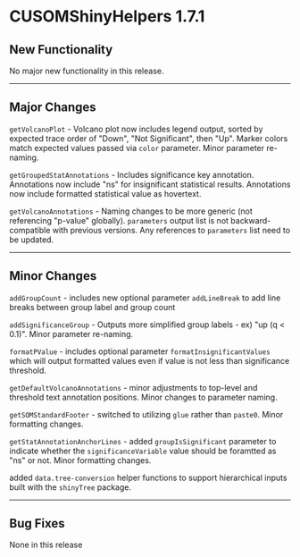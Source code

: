 # CUSOMShinyHelpers 1.7.1

## New Functionality 
No major new functionality in this release.

***
## Major Changes 
`getVolcanoPlot` - Volcano plot now includes legend output, sorted by expected trace order of "Down", "Not Significant", then "Up". Marker colors match expected values passed via `color` parameter. Minor parameter re-naming. 

`getGroupedStatAnnotations` - Includes significance key annotation. Annotations now include "ns" for insignificant statistical results. Annotations now include formatted statistical value as hovertext. 

`getVolcanoAnnotations` - Naming changes to be more generic (not referencing "p-value" globally). `parameters` output list is not backward-compatible with previous versions. Any references to `parameters` list need to be updated. 

***
## Minor Changes
`addGroupCount` - includes new optional parameter `addLineBreak` to add line breaks between group label and group count 

`addSignificanceGroup` - Outputs more simplified group labels - ex) "up (q < 0.1)". Minor parameter re-naming. 

`formatPValue` - includes optional parameter `formatInsignificantValues` which will output formatted values even if value is not less than significance threshold. 

`getDefaultVolcanoAnnotations` - minor adjustments to top-level and threshold text annotation positions. Minor changes to parameter naming. 

`getSOMStandardFooter` - switched to utilizing `glue` rather than `paste0`. Minor formatting changes.  

`getStatAnnotationAnchorLines` - added `groupIsSignificant` parameter to indicate whether the `significanceVariable` value should be foramtted as "ns" or not. Minor formatting changes.  

added `data.tree-conversion` helper functions to support hierarchical inputs built with the `shinyTree` package. 

***
## Bug Fixes 
None in this release
